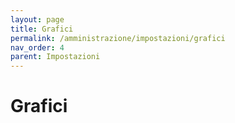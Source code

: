 ```yaml
---
layout: page
title: Grafici
permalink: /amministrazione/impostazioni/grafici
nav_order: 4
parent: Impostazioni
---
```


# Grafici
